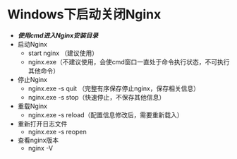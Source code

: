 #  Windows下启动关闭Nginx

* ***使用cmd进入Nginx安装目录***
* 启动Nginx
  * start nginx （建议使用）
  * nginx.exe（不建议使用，会使cmd窗口一直处于命令执行状态，不可执行其他命令）
* 停止Nginx
  * nginx.exe -s quit （完整有序保存停止nginx，保存相关信息）
  * nginx.exe -s stop（快速停止，不保存其他信息）
* 重载Nginx
  * nginx.exe -s reload（配置信息修改后，需要重新载入）
* 重新打开日志文件
  * nginx.exe -s reopen
* 查看nginx版本
  * nginx -V

